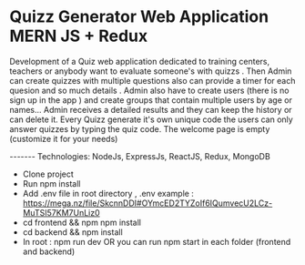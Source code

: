 # Quizz Generator Web Application MERN JS + Redux

Development of a Quiz web application dedicated to training centers, teachers or anybody want to evaluate someone's with quizzs . Then Admin can create quizzes with multiple questions also can provide a timer for each quesion and so much details . Admin also have to create users (there is no sign up in the app ) and create groups that contain multiple users by age or names... Admin receives a detailed results and they can keep the history or can delete it. Every Quizz generate it's own unique code the users can only answer quizzes by typing the quiz code. The welcome page is empty (customize it for your needs) 

------- Technologies: NodeJs, ExpressJs, ReactJS, Redux,  MongoDB 
 * Clone project 
 * Run npm install
 * Add .env file in root directory , .env example :  https://mega.nz/file/SkcnnDDI#OYmcED2TYZoIf6IQumvecU2LCz-MuTSI57KM7UnLiz0
 * cd frontend && npm npm install
 * cd backend && npm install 
 * In root : npm run dev OR you can run npm start in each folder (frontend and backend)
